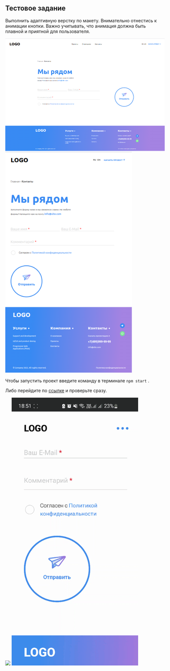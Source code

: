 ## Тестовое задание

Выполнить адаптивную верстку по макету.
Внимательно отнестись к анимации кнопки. Важно учитывать, что анимация должна быть плавной и приятной для пользователя.

<img src='public/2rd.png' width='600'>

<img src='public/1rd.png' width='400'>

Чтобы запустить проект введите команду в терминале `npm start`   .

Либо перейдите по [ссылке](https://testanimationbtn.herokuapp.com) и проверьте сразу.

<img src='public/2mdgf.gif' width='400'>

<img src='public/1mdgf.gif' width='400'>